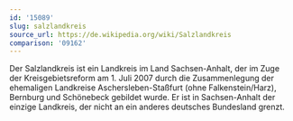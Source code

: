 ```yaml
---
id: '15089'
slug: salzlandkreis
source_url: https://de.wikipedia.org/wiki/Salzlandkreis
comparison: '09162'
---
```


Der Salzlandkreis ist ein Landkreis im Land Sachsen-Anhalt, der im Zuge der Kreisgebietsreform am 1. Juli 2007 durch die Zusammenlegung der ehemaligen Landkreise Aschersleben-Staßfurt (ohne Falkenstein/Harz), Bernburg und Schönebeck gebildet wurde. Er ist in Sachsen-Anhalt der einzige Landkreis, der nicht an ein anderes deutsches Bundesland grenzt.
